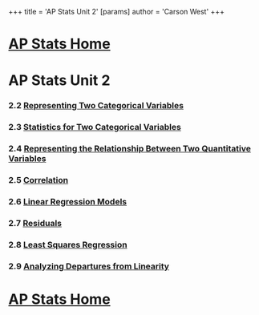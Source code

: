 +++
 title = 'AP Stats Unit 2'
[params]
	author = 'Carson West'
+++
# [AP Stats Home](./../ap-stats-home/)

# AP Stats Unit 2
### 2.2 [Representing Two Categorical Variables](./../representing-two-categorical-variables/)
### 2.3 [Statistics for Two Categorical Variables](./../statistics-for-two-categorical-variables/)
### 2.4 [Representing the Relationship Between Two Quantitative Variables](./../representing-the-relationship-between-two-quantitative-variables/)
### 2.5 [Correlation](./../correlation/)
### 2.6 [Linear Regression Models](./../linear-regression-models/)
### 2.7 [Residuals](./../residuals/)
### 2.8 [Least Squares Regression](./../least-squares-regression/)
### 2.9 [Analyzing Departures from Linearity](./../analyzing-departures-from-linearity/)

# [AP Stats Home](./../ap-stats-home/)

